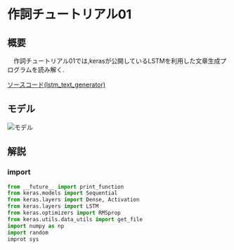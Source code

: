 # 作詞チュートリアル01

## 概要
　作詞チュートリアル01では,kerasが公開しているLSTMを利用した文章生成プログラムを読み解く.

[ソースコード(lstm_text_generator)](https://github.com/fchollet/keras/blob/master/examples/lstm_text_generation.py)

## モデル
![モデル](https://ai-coordinator.jp/wp-content/uploads/2017/08/LSTM_model.png)

## 解説
### import
```lstm_text\generation.py
from __future__ import print_function
from keras.models import Sequential
from keras.layers import Dense, Activation
from keras.layers import LSTM
from keras.optimizers import RMSprop
from keras.utils.data_utils import get_file
import numpy as np
import random
improt sys
```
